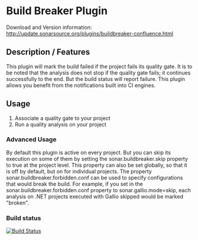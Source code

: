 Build Breaker Plugin
====================

Download and Version information: http://update.sonarsource.org/plugins/buildbreaker-confluence.html

## Description / Features
This plugin will mark the build failed if the project fails its quality gate. It is to be noted that the analysis does not stop if the quality gate fails; it continues successfully to the end. But the build status will report failure.
This plugin allows you benefit from the notifications built into CI engines.

## Usage
1. Associate a quality gate to your project
2. Run a quality analysis on your project

### Advanced Usage
By default this plugin is active on every project. But you can skip its execution on some of them by setting the sonar.buildbreaker.skip property to true at the project level. This property can also be set globally, so that it is off by default, but on for individual projects.
The property sonar.buildbreaker.forbidden.conf can be used to specify configurations that would break the build. For example, if you set in the sonar.buildbreaker.forbidden.conf property to sonar.gallio.mode=skip, each analysis on .NET projects executed with Gallio skipped would be marked "broken".

### Build status

[![Build Status](https://api.travis-ci.org/SonarSource/sonar-build-breaker.svg)](https://travis-ci.org/SonarSource/sonar-build-breaker)
